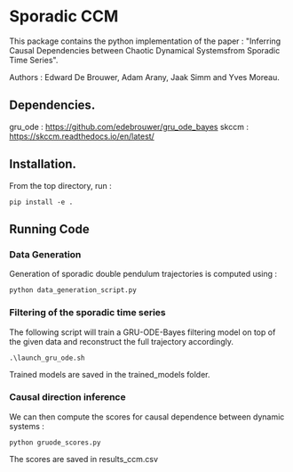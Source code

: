 # Sporadic CCM

This package contains the python implementation of the paper : "Inferring Causal Dependencies between Chaotic Dynamical Systemsfrom Sporadic Time Series".

Authors : Edward De Brouwer, Adam Arany, Jaak Simm and Yves Moreau.

## Dependencies.

gru_ode : https://github.com/edebrouwer/gru_ode_bayes
skccm : https://skccm.readthedocs.io/en/latest/

## Installation.
From the top directory, run :
```
pip install -e . 
```

## Running Code

### Data Generation
Generation of sporadic double pendulum trajectories is computed using : 
````
python data_generation_script.py
````

### Filtering of the sporadic time series
The following script will train a GRU-ODE-Bayes filtering model on top of the given data and reconstruct the full trajectory accordingly.
```
.\launch_gru_ode.sh
```
Trained models are saved in the trained_models folder.

### Causal direction inference
We can then compute the scores for causal dependence between dynamic systems : 
```
python gruode_scores.py
```
The scores are saved in results_ccm.csv




